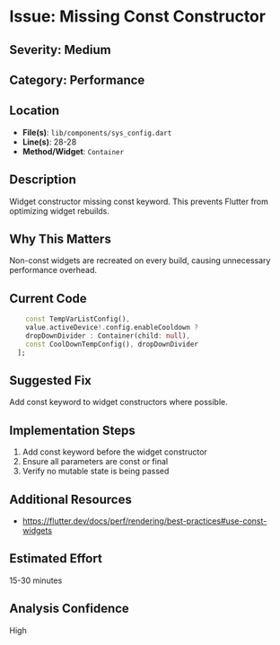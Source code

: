 # Issue: Missing Const Constructor

## Severity: Medium

## Category: Performance

## Location
- **File(s)**: `lib/components/sys_config.dart`
- **Line(s)**: 28-28
- **Method/Widget**: `Container`

## Description
Widget constructor missing const keyword. This prevents Flutter from optimizing widget rebuilds.

## Why This Matters
Non-const widgets are recreated on every build, causing unnecessary performance overhead.

## Current Code
```dart
    const TempVarListConfig(),
    value.activeDevice!.config.enableCooldown ? 
    dropDownDivider : Container(child: null),
    const CoolDownTempConfig(), dropDownDivider
  ];

```

## Suggested Fix
Add const keyword to widget constructors where possible.

## Implementation Steps
1. Add const keyword before the widget constructor
2. Ensure all parameters are const or final
3. Verify no mutable state is being passed

## Additional Resources
- https://flutter.dev/docs/perf/rendering/best-practices#use-const-widgets

## Estimated Effort
15-30 minutes

## Analysis Confidence
High
